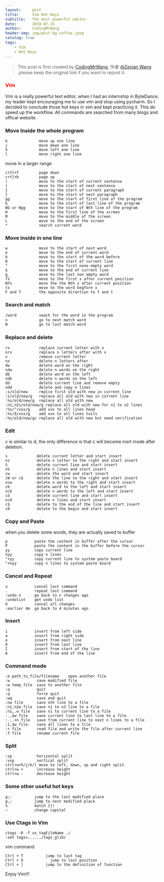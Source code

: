 ```yaml
---
layout:     post
title:      Vim Hot Keys
subtitle:   The most powerful editor
date:       2018-07-15
author:     CodingMrWang
header-img: img/post-bg-coffee.jpeg
catalog: true
tags:
    - Vim
    - Hot Keys
---
```



> This post is first created by [CodingMrWang](http://codingmrwang.github.io), 作者 [@Zexian Wang](http://github.com/codingmrwang) ,please keep the original link if you want to repost it.

### <span style="color:red">Vim</span>

Vim is a really powerful text editor, when I had an internship in ByteDance, my leader kept encouraging me to use vim and stop using pycharm. So I decided to conclude those hot keys in vim and kept practicing it. This do speed up the workflow. All commands are searched from many blogs and offical website.


### Move Inside the whole program

```
k              move up one line
j              move down one line
h              move left one line
l              move right one line
```
move in a larger range

```
crtl+f         page down
crtl+b         page up
(              move to the start of current sentense
)              move to the start of next sentence
{              move to the start of current paragraph
}              move to the start of next paragraph
gg             move to the start of first line of the program
G              move to the start of last line of the program
NG or Ngg      move to the start of Nth line of the program
H              move to the first line of the screen
M              move to the middle of the screen
L              move to the end of the screen
*              search current word
```

### Move inside in one line

```
w              move to the start of next word
e              move to the end of current word
b              move to the start of the word before
0              move to the start of current line
^              move to the first none empty word
$              move to the end of current line
g_             move to the last non empty word
fx             move to the first x after current position
Nfx            move the the Nth x after current position
tx             move to the word begfore x
F and T        the opposite direction to f and t
```

### Search and match

```bash
/word          seach for the word in the program
n              go to next match word
N              go to last match word
```

### Replace and delete

```
rx             replace current letter with x
nrx            replace n letters after with x
x              remove current letter
nx             delete n letters after
dw             delete word on the right
ndw            delete n words on the right
db             delete word on the left
ndb            delete n words on the left
dd             delete current line and remove empty
ndd            delete and copy n lines
:s/old/new     replce first old with new in current line
:s/old/new/g   replace all old with new in current line
:%s/old/new/g  replace all old with new
:n1,n2s/old/new/g replace all old with new for n1 to n2 lines
:%s/^/xxx/g    add xxx to all lines head
:%s/$/xxx/g    add xxx to all lines tails
:%s/old/new/gc replace all old with new but need verification
```
### Edit
c is similar to d, the only difference is that c will become insrt mode after deletion.

```
s             delete current letter and start insert
ns            delete n letter to the right and start insert
S             delete current line and start insert
nS            delete n lines and start insert
cw            delete the word and start insert
cW or c$      delete the line to the right and start insert
ncw           delete n words to the right and start insert
cb            delete word to the left and start insert
ncb           delete n words to the left and start insert
cd            delete current line and start insert
ncd           delete n lines and start insert
c$            delete to the end of the line and start insert
c0            delete to the begin and start insert
```

### Copy and Paste

when you delete some words, they are actually saved to buffer

```
p            paste the content in buffer after the cursor
P            paste the content in the buffer before the cursor
yy           copy current line
nyy          copy n lines
"+yy         copy current line to system paste board
"+nyy        copy n lines to system paste board 
```

### Cancel and Repeat

```
u            cancel last command
.            repeat last command
:undo n      go back to n changes ago
:undolist    get undo list
U            cancel all changes
:earlier 4m  go back to 4 minutes ago

```

### Insert
```
i            insert from left side
a            insert from right side
o            insert from next line
O            insert from last line
I            insert from start of the line
A            insert from end of the line
```
### Command mode

```
:e path_to_file/filename    open another file
:w            save modified file
:w temp_file  save to another file
:q            quit
:q            force quit
:wq           save and quit
:nw file      save nth line to a file
:n1,n2w file  save n1 to n2 line to a file
:n1,.w file   save n1 to current line to a file
:.,$w file    save current line to last line to a file
:.,.+n file   save from current line to next n lines to a file
:1,$w file.   save all lines to a file
:r file       read file and write the file after current line
:f file       rename current file
```

### Split
```
:sp           horizontal split
:vsp          vertical split
ctrl+w+h/j/k/l move to left, down, up and right split
ctrl+w +      increase height
ctrl+w -      decrease height
```
### Some other useful hot keys

```
g;:          jump to the last modified place
g,;          jump to next modified place
%            match {[(
~            change capital
```
### Use Ctags in Vim
```
ctags -R -f xx_tagFileName ./
:set tags=....../tags_glibc
```
vim command
```
Ctrl + T          jump to last tag
Ctrl + O	        jump to last position
Ctrl + ]          jump to the definition of function
```
Enjoy Vim!!!

